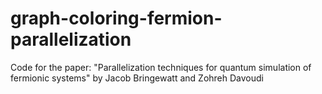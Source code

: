# graph-coloring-fermion-parallelization
Code for the paper: "Parallelization techniques for quantum simulation of fermionic systems" by Jacob Bringewatt and Zohreh Davoudi
